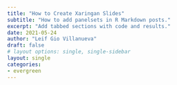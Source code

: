 ```yaml
---
title: "How to Create Xaringan Slides"
subtitle: "How to add panelsets in R Markdown posts."
excerpt: "Add tabbed sections with code and results."
date: 2021-05-24
author: "Leif Gio Villanueva"
draft: false
# layout options: single, single-sidebar
layout: single
categories:
- evergreen
---
```






